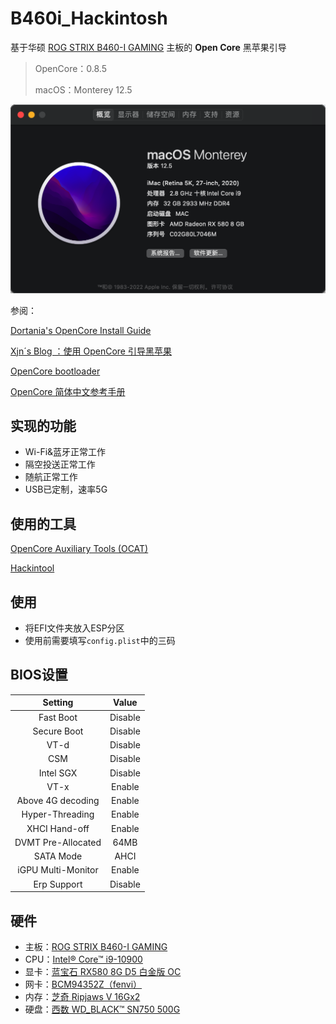 # B460i_Hackintosh

基于华硕 [ROG STRIX B460-I GAMING](https://rog.asus.com.cn/motherboards/rog-strix/rog-strix-b460-i-gaming-model/) 主板的 **Open Core** 黑苹果引导

> OpenCore：0.8.5  
>
> macOS：Monterey 12.5

![](./image/1.png)

参阅：

[Dortania's OpenCore Install Guide](https://dortania.github.io/OpenCore-Install-Guide/)

[Xjn´s Blog ：使用 OpenCore 引导黑苹果](https://blog.xjn819.com/post/opencore-guide.html)

[OpenCore bootloader](https://github.com/acidanthera/OpenCorePkg)

[OpenCore 简体中文参考手册](https://oc.skk.moe/)

## 实现的功能

*  Wi-Fi&蓝牙正常工作
*  隔空投送正常工作
*  随航正常工作
*  USB已定制，速率5G

## 使用的工具

[OpenCore Auxiliary Tools (OCAT)](https://github.com/ic005k/OCAuxiliaryTools)

[Hackintool](https://github.com/headkaze/Hackintool)

## 使用
- 将EFI文件夹放入ESP分区
- 使用前需要填写`config.plist`中的三码

## BIOS设置

|      Setting       |  Value  |
| :----------------: | :-----: |
|     Fast Boot      | Disable |
|    Secure Boot     | Disable |
|        VT-d        | Disable |
|        CSM         | Disable |
|     Intel SGX      | Disable |
|        VT-x        | Enable  |
| Above 4G decoding  | Enable  |
|  Hyper-Threading   | Enable  |
|   XHCI Hand-off    | Enable  |
| DVMT Pre-Allocated |  64MB   |
|     SATA Mode      |  AHCI   |
| iGPU Multi-Monitor | Enable  |
|    Erp Support     | Disable |

## 硬件
* 主板：[ROG STRIX B460-I GAMING](https://www.asus.com.cn/Motherboards/ROG-STRIX-B460-I-GAMING/)
* CPU：[Intel® Core™ i9-10900](https://www.intel.cn/content/www/cn/zh/products/sku/199328/intel-core-i910900-processor-20m-cache-up-to-5-20-ghz/specifications.html)
* 显卡：[蓝宝石 RX580 8G D5 白金版 OC](https://www.sapphiretech.com/zh-cn/consumer/pulse-rx-580-8g-g5-oc_c) 
* 网卡：[BCM94352Z（fenvi）](https://cn.fenvi.com/product_detail_39.html)
* 内存：[芝奇 Ripjaws V 16Gx2](https://gskill.com/cn/product/204/218/1535687484/F4-3200C16S-16GVK)  
* 硬盘：[西数 WD_BLACK™ SN750 500G](https://shop.westerndigital.com/zh-cn/products/internal-drives/wd-black-sn750-nvme-ssd#WDS500G3X0C) 
